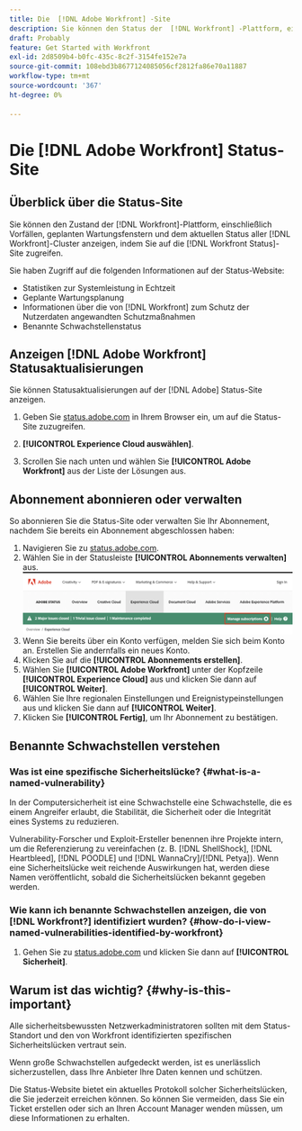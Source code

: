 ```yaml
---
title: Die  [!DNL Adobe Workfront] -Site
description: Sie können den Status der  [!DNL Workfront] -Plattform, einschließlich Vorfällen, geplanten Wartungsfenstern und dem aktuellen Status aller  [!DNL Workfront] -Cluster anzeigen, indem Sie auf die  [!DNL Workfront Status] -Site zugreifen.
draft: Probably
feature: Get Started with Workfront
exl-id: 2d8509b4-b0fc-435c-8c2f-3154fe152e7a
source-git-commit: 108ebd3b8677124085056cf2812fa86e70a11887
workflow-type: tm+mt
source-wordcount: '367'
ht-degree: 0%

---
```


# Die [!DNL Adobe Workfront] Status-Site

<!-- Audited: 1/2024 -->

## Überblick über die Status-Site

Sie können den Zustand der [!DNL Workfront]-Plattform, einschließlich Vorfällen, geplanten Wartungsfenstern und dem aktuellen Status aller [!DNL Workfront]-Cluster anzeigen, indem Sie auf die [!DNL Workfront Status]-Site zugreifen.

Sie haben Zugriff auf die folgenden Informationen auf der Status-Website:

* Statistiken zur Systemleistung in Echtzeit
* Geplante Wartungsplanung
* Informationen über die von [!DNL Workfront] zum Schutz der Nutzerdaten angewandten Schutzmaßnahmen
* Benannte Schwachstellenstatus

## Anzeigen [!DNL Adobe Workfront] Statusaktualisierungen

Sie können Statusaktualisierungen auf der [!DNL Adobe] Status-Site anzeigen.

1. Geben Sie [status.adobe.com](https://status.adobe.com/) in Ihrem Browser ein, um auf die Status-Site zuzugreifen.

1. **[!UICONTROL Experience Cloud auswählen]**.
1. Scrollen Sie nach unten und wählen Sie **[!UICONTROL Adobe Workfront]** aus der Liste der Lösungen aus.

## Abonnement abonnieren oder verwalten

So abonnieren Sie die Status-Site oder verwalten Sie Ihr Abonnement, nachdem Sie bereits ein Abonnement abgeschlossen haben:

1. Navigieren Sie zu [status.adobe.com](https://status.adobe.com/).
1. Wählen Sie in der Statusleiste **[!UICONTROL Abonnements verwalten]** aus.
   ![](assets/manage-subs.png)
1. Wenn Sie bereits über ein Konto verfügen, melden Sie sich beim Konto an. Erstellen Sie andernfalls ein neues Konto.
1. Klicken Sie auf die **[!UICONTROL Abonnements erstellen]**.
1. Wählen Sie **[!UICONTROL Adobe Workfront]** unter der Kopfzeile **[!UICONTROL Experience Cloud]** aus und klicken Sie dann auf **[!UICONTROL Weiter]**.
1. Wählen Sie Ihre regionalen Einstellungen und Ereignistypeinstellungen aus und klicken Sie dann auf **[!UICONTROL Weiter]**.
1. Klicken Sie **[!UICONTROL Fertig]**, um Ihr Abonnement zu bestätigen.

## Benannte Schwachstellen verstehen

### Was ist eine spezifische Sicherheitslücke? {#what-is-a-named-vulnerability}

In der Computersicherheit ist eine Schwachstelle eine Schwachstelle, die es einem Angreifer erlaubt, die Stabilität, die Sicherheit oder die Integrität eines Systems zu reduzieren.

Vulnerability-Forscher und Exploit-Ersteller benennen ihre Projekte intern, um die Referenzierung zu vereinfachen (z. B. [!DNL ShellShock], [!DNL Heartbleed], [!DNL POODLE] und [!DNL WannaCry]/[!DNL Petya]). Wenn eine Sicherheitslücke weit reichende Auswirkungen hat, werden diese Namen veröffentlicht, sobald die Sicherheitslücken bekannt gegeben werden.

### Wie kann ich benannte Schwachstellen anzeigen, die von [!DNL Workfront?] identifiziert wurden? {#how-do-i-view-named-vulnerabilities-identified-by-workfront}

1. Gehen Sie zu [status.adobe.com](https://status.adobe.com/) und klicken Sie dann auf **[!UICONTROL Sicherheit]**.

## Warum ist das wichtig? {#why-is-this-important}

Alle sicherheitsbewussten Netzwerkadministratoren sollten mit dem Status-Standort und den von Workfront identifizierten spezifischen Sicherheitslücken vertraut sein.

Wenn große Schwachstellen aufgedeckt werden, ist es unerlässlich sicherzustellen, dass Ihre Anbieter Ihre Daten kennen und schützen.

Die Status-Website bietet ein aktuelles Protokoll solcher Sicherheitslücken, die Sie jederzeit erreichen können. So können Sie vermeiden, dass Sie ein Ticket erstellen oder sich an Ihren Account Manager wenden müssen, um diese Informationen zu erhalten.
